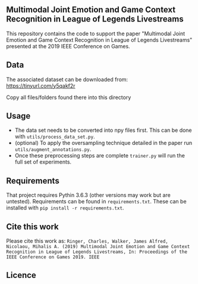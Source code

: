 ## Multimodal Joint Emotion and Game Context Recognition in League of Legends Livestreams
This repository contains the code to support the paper "Multimodal Joint Emotion and Game Context Recognition in League of Legends Livestreams" presented at the 2019 IEEE Conference on Games. 

## Data
The associated dataset can be downloaded from: https://tinyurl.com/y5qakf2r

Copy all files/folders found there into this directory

## Usage
- The data set needs to be converted into npy files first. This can be done with `utils/process_data_set.py`. 
- (optional) To apply the oversampling technique detailed in the paper run `utils/augment_annotations.py`.
- Once these preprocessing steps are complete `trainer.py` will run the full set of experiments. 

## Requirements
That project requires Pythin 3.6.3 (other versions may work but are untested). Requirements can be found in `requirements.txt`. These can be installed with `pip install -r requirements.txt`.

## Cite this work
Please cite this work as:
`Ringer, Charles, Walker, James Alfred, Nicolaou, Mihalis A. (2019) Multimodal Joint Emotion and Game Context Recognition in League of Legends Livestreams, In: Proceedings of the IEEE Conference on Games 2019. IEEE`

## Licence
